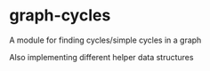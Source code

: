 # graph-cycles
A module for finding cycles/simple cycles in a graph

Also implementing different helper data structures